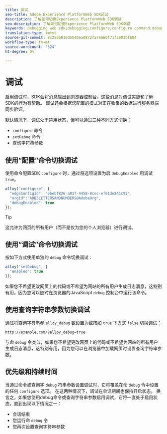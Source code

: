 ```yaml
---
title: 调试
seo-title: Adobe Experience PlatformWeb SDK调试
description: 了解如何切换Experience PlatformWeb SDK调试
seo-description: 了解如何切换Experience PlatformWeb SDK调试
keywords: debugging web sdk;debugging;configure;configure command;debug command;edgeConfigId;setDebug;debugEnabled;debug;
translation-type: tm+mt
source-git-commit: 8c256b010d5540ea0872fa7e660f71f2903bfb04
workflow-type: tm+mt
source-wordcount: '324'
ht-degree: 0%

---
```



# 调试

启用调试时，SDK会将消息输出到浏览器控制台，这些消息对调试实施和了解SDK的行为有帮助。 调试还会根据您配置的模式对正在收集的数据进行服务器端同步验证。

默认情况下，调试处于禁用状态，但可以通过三种不同方式切换：

* `configure` 命令
* `setDebug` 命令
* 查询字符串参数

## 使用“配置”命令切换调试

使用命令配置SDK `configure` 时，通过将选项设置为启 `debugEnabled` 用调试 `true`。

```javascript
alloy("configure", {
  "edgeConfigId": "ebebf826-a01f-4458-8cec-ef61de241c93",
  "orgId":"ADB3LETTERSANDNUMBERS@AdobeOrg",
  "debugEnabled": true
});
```

>[!TIP]
>
>这允许为网页的所有用户（而不是仅为您的个人浏览器）进行调试。

## 使用“调试”命令切换调试

按如下方式使用单独的 `debug` 命令切换调试：

```javascript
alloy("setDebug", {
  "enabled": true
});
```

如果您不希望更改网页上的代码或不希望为网站的所有用户生成日志消息，这特别有用，因为您可以随时在浏览器的JavaScript `debug` 控制台中运行该命令。

## 使用查询字符串参数切换调试

通过将查询字符串参 `alloy_debug` 数设置为或按如 `true` 下方式 `false` 切换调试：

```HTTP
http://example.com/?alloy_debug=true
```

与命 `debug` 令类似，如果您不希望更改网页上的代码或不希望为网站的所有用户生成日志消息，这特别有用，因为您可以在浏览器中加载网页时设置查询字符串参数。

## 优先级和持续时间

当通过命令或查询字 `debug` 符串参数设置调试时，它将覆盖在命 `debug` 令中设置的任何 `configure` 选项。 在这两种情况下，调试在会话期间也保持开启状态。 换言之，如果您使用debug命令或查询字符串参数启用调试，它将一直处于启用状态，直到出现以下情况之一：

* 会话结束
* 您运行命 `debug` 令
* 您再次设置查询字符串参数
